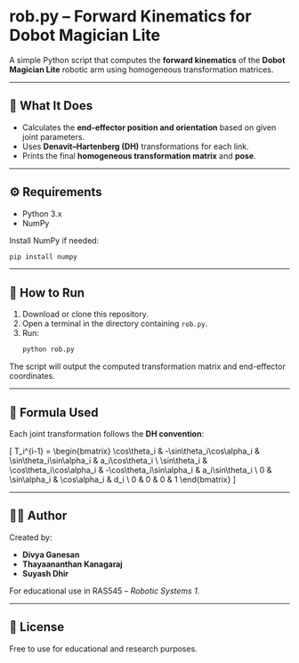 # rob.py – Forward Kinematics for Dobot Magician Lite

A simple Python script that computes the **forward kinematics** of the **Dobot Magician Lite** robotic arm using homogeneous transformation matrices.

---

## 🧠 What It Does

- Calculates the **end-effector position and orientation** based on given joint parameters.  
- Uses **Denavit–Hartenberg (DH)** transformations for each link.  
- Prints the final **homogeneous transformation matrix** and **pose**.

---

## ⚙️ Requirements

- Python 3.x  
- NumPy  

Install NumPy if needed:
```bash
pip install numpy
```

---

## 🚀 How to Run

1. Download or clone this repository.  
2. Open a terminal in the directory containing `rob.py`.  
3. Run:
   ```bash
   python rob.py
   ```

The script will output the computed transformation matrix and end-effector coordinates.

---

## 🔢 Formula Used

Each joint transformation follows the **DH convention**:

\[
T_i^{i-1} =
\begin{bmatrix}
\cos\theta_i & -\sin\theta_i\cos\alpha_i & \sin\theta_i\sin\alpha_i & a_i\cos\theta_i \\
\sin\theta_i & \cos\theta_i\cos\alpha_i & -\cos\theta_i\sin\alpha_i & a_i\sin\theta_i \\
0 & \sin\alpha_i & \cos\alpha_i & d_i \\
0 & 0 & 0 & 1
\end{bmatrix}
\]

---

## 👨‍💻 Author

Created by:
- **Divya Ganesan**
- **Thayaananthan Kanagaraj**
- **Suyash Dhir**

For educational use in RAS545 – *Robotic Systems 1*.

---

## 📜 License

Free to use for educational and research purposes.
